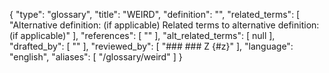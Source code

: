 {
    "type": "glossary",
    "title": "WEIRD",
    "definition": "",
    "related_terms": [
        "Alternative definition: (if applicable) Related terms to alternative definition: (if applicable)"
    ],
    "references": [
        ""
    ],
    "alt_related_terms": [
        null
    ],
    "drafted_by": [
        ""
    ],
    "reviewed_by": [
        "###  ### Z {#z}"
    ],
    "language": "english",
    "aliases": [
        "/glossary/weird"
    ]
}